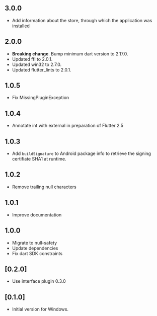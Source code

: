 ## 3.0.0

- Add information about the store, through which the application was installed

## 2.0.0

- **Breaking change**. Bump minimum dart version to 2.17.0.
- Updated ffi to 2.0.1.
- Updated win32 to 2.7.0.
- Updated flutter_lints to 2.0.1.

## 1.0.5

- Fix MissingPluginException

## 1.0.4

- Annotate int with external in preparation of Flutter 2.5

## 1.0.3

- Add `buildSignature` to Android package info to retrieve the signing certifiate SHA1 at runtime.

## 1.0.2

- Remove trailing null characters

## 1.0.1

- Improve documentation

## 1.0.0

- Migrate to null-safety
- Update dependencies
- Fix dart SDK constraints

## [0.2.0]

- Use interface plugin 0.3.0

## [0.1.0]

- Initial version for Windows.
